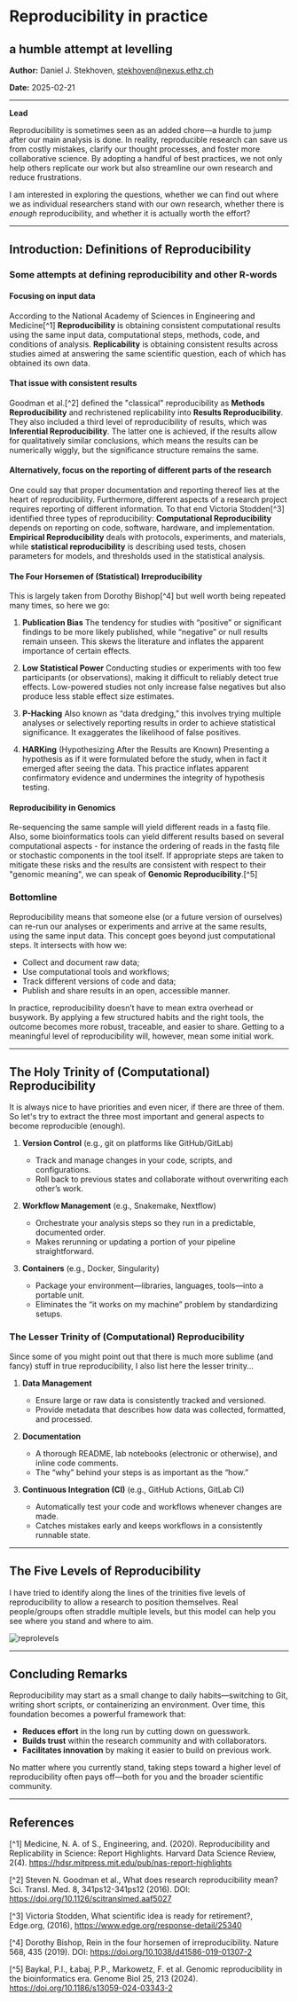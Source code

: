# Reproducibility in practice

## a humble attempt at levelling

**Author:** Daniel J. Stekhoven, stekhoven@nexus.ethz.ch

**Date:** 2025-02-21

---

**Lead**

Reproducibility is sometimes seen as an added chore—a hurdle to jump after our main analysis is done. In reality, reproducible research can save us from costly mistakes, clarify our thought processes, and foster more collaborative science. By adopting a handful of best practices, we not only help others replicate our work but also streamline our own research and reduce frustrations.

I am interested in exploring the questions, whether we can find out where we as individual researchers stand with our own research, whether there is *enough* reproducibility, and whether it is actually worth the effort?

---

## Introduction: Definitions of Reproducibility

### Some attempts at defining reproducibility and other R-words

#### Focusing on input data

According to the National Academy of Sciences in Engineering and Medicine[^1] **Reproducibility** is obtaining consistent computational results using the same input data, computational steps, methods, code, and conditions of analysis. **Replicability** is obtaining consistent results across studies aimed at answering the same scientific question, each of which has obtained its own data.

#### That issue with consistent results

Goodman et al.[^2] defined the "classical" reproducibility as **Methods Reproducibility** and rechristened replicability into **Results Reproducibility**. They also included a third level of reproducibility of results, which was **Inferential Reproducibility**. The latter one is achieved, if the results allow for qualitatively similar conclusions, which means the results can be numerically wiggly, but the significance structure remains the same.

#### Alternatively, focus on the reporting of different parts of the research

One could say that proper documentation and reporting thereof lies at the heart of reproducibility. Furthermore, different aspects of a research project requires reporting of different information. To that end Victoria Stodden[^3] identified three types of reproducibility: **Computational Reproducibility** depends on reporting on code, software, hardware, and implementation. **Empirical Reproducibility** deals with protocols, experiments, and materials, while **statistical reproducibility** is describing used tests, chosen parameters for models, and thresholds used in the statistical analysis.

#### The Four Horsemen of (Statistical) Irreproducibility

This is largely taken from Dorothy Bishop[^4] but well worth being repeated many times, so here we go:

1. **Publication Bias**
   The tendency for studies with “positive” or significant findings to be more likely published, while “negative” or null results remain unseen. This skews the literature and inflates the apparent importance of certain effects.

2. **Low Statistical Power**
   Conducting studies or experiments with too few participants (or observations), making it difficult to reliably detect true effects. Low-powered studies not only increase false negatives but also produce less stable effect size estimates.

3. **P-Hacking**
   Also known as “data dredging,” this involves trying multiple analyses or selectively reporting results in order to achieve statistical significance. It exaggerates the likelihood of false positives.

4. **HARKing** (Hypothesizing After the Results are Known)
   Presenting a hypothesis as if it were formulated before the study, when in fact it emerged after seeing the data. This practice inflates apparent confirmatory evidence and undermines the integrity of hypothesis testing.

#### Reproducibility in Genomics

Re-sequencing the same sample will yield different reads in a fastq file. Also, some bioinformatics tools can yield different results based on several computational aspects - for instance the ordering of reads in the fastq file or stochastic components in the tool itself. If appropriate steps are taken to mitigate these risks and the results are consistent with respect to their "genomic meaning", we can speak of **Genomic Reproducibility**.[^5]

### Bottomline

Reproducibility means that someone else (or a future version of ourselves) can re-run our analyses or experiments and arrive at the same results, using the same input data. This concept goes beyond just computational steps. It intersects with how we:

- Collect and document raw data;
- Use computational tools and workflows;
- Track different versions of code and data;
- Publish and share results in an open, accessible manner.

In practice, reproducibility doesn’t have to mean extra overhead or busywork. By applying a few structured habits and the right tools, the outcome becomes more robust, traceable, and easier to share. Getting to a meaningful level of reproducibility will, however, mean some initial work.

---

## The Holy Trinity of (Computational) Reproducibility

It is always nice to have priorities and even nicer, if there are three of them. So let's try to extract the three most important and general aspects to become reproducible (enough).

1. **Version Control** (e.g., git on platforms like GitHub/GitLab)  
   - Track and manage changes in your code, scripts, and configurations.  
   - Roll back to previous states and collaborate without overwriting each other’s work.

2. **Workflow Management** (e.g., Snakemake, Nextflow)  
   - Orchestrate your analysis steps so they run in a predictable, documented order.  
   - Makes rerunning or updating a portion of your pipeline straightforward.

3. **Containers** (e.g., Docker, Singularity)  
   - Package your environment—libraries, languages, tools—into a portable unit.  
   - Eliminates the “it works on my machine” problem by standardizing setups.

### The Lesser Trinity of (Computational) Reproducibility

Since some of you might point out that there is much more sublime (and fancy) stuff in true reproducibility, I also list here the lesser trinity...

1. **Data Management** 
   - Ensure large or raw data is consistently tracked and versioned.  
   - Provide metadata that describes how data was collected, formatted, and processed.

2. **Documentation**  
   - A thorough README, lab notebooks (electronic or otherwise), and inline code comments.  
   - The “why” behind your steps is as important as the “how.”

3. **Continuous Integration (CI)** (e.g., GitHub Actions, GitLab CI)  
   - Automatically test your code and workflows whenever changes are made.  
   - Catches mistakes early and keeps workflows in a consistently runnable state.

---

## The Five Levels of Reproducibility

I have tried to identify along the lines of the trinities five levels of reproducibility to allow a research to position themselves. Real people/groups often straddle multiple levels, but this model can help you see where you stand and where to aim. 

![reprolevels](img/2025-02-21_reprolevels_v1.png)

---

## Concluding Remarks

Reproducibility may start as a small change to daily habits—switching to Git, writing short scripts, or containerizing an environment. Over time, this foundation becomes a powerful framework that:

- **Reduces effort** in the long run by cutting down on guesswork.
- **Builds trust** within the research community and with collaborators.
- **Facilitates innovation** by making it easier to build on previous work.

No matter where you currently stand, taking steps toward a higher level of reproducibility often pays off—both for you and the broader scientific community.

---

## References

[^1] Medicine, N. A. of S., Engineering, and. (2020). Reproducibility and Replicability in Science: Report Highlights. Harvard Data Science Review, 2(4). https://hdsr.mitpress.mit.edu/pub/nas-report-highlights

[^2] Steven N. Goodman et al., What does research reproducibility mean? Sci. Transl. Med. 8, 341ps12-341ps12 (2016). DOI: https://doi.org/10.1126/scitranslmed.aaf5027

[^3] Victoria Stodden, What scientific idea is ready for retirement?, Edge.org, (2016), https://www.edge.org/response-detail/25340

[^4] Dorothy Bishop, Rein in the four horsemen of irreproducibility. Nature 568, 435 (2019). DOI: https://doi.org/10.1038/d41586-019-01307-2

[^5] Baykal, P.I., Łabaj, P.P., Markowetz, F. et al. Genomic reproducibility in the bioinformatics era. Genome Biol 25, 213 (2024). https://doi.org/10.1186/s13059-024-03343-2

